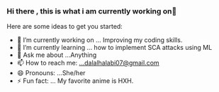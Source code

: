 ### Hi there , this is what i am currently working on👋



Here are some ideas to get you started:

- 🔭 I’m currently working on ... Improving my coding skills.
- 🌱 I’m currently learning ... how to implement SCA attacks using ML
- 💬 Ask me about ...Anything
- 📫 How to reach me: ...dalalhalabi07@gmail.com
- 😄 Pronouns: ...She/her
- ⚡ Fun fact: ... My favorite anime is HXH.
